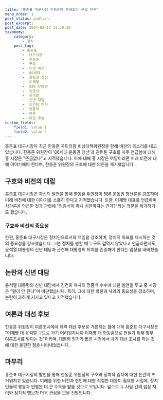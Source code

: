 ```yaml
---
title: '홍준표 대구시장 한동훈에 뜬금없는 구호 비판'
menu_order: 1
post_status: publish
post_excerpt: 
post_date: 2024-02-17 11:38:30
taxonomy:
    category:
        - 정치
    post_tag:
        - 홍준표
        -  대구시장
        -  한동훈
        -  구호
        -  미래 비전
        -  86세대
        -  운동권 청산
        -  이재명
        -  586 운동권
        -  임종석
        -  윤석열
        -  신년 대담
        -  김건희 여사
        -  명품백
        -  여론
        -  대선 후보
custom_fields:
    field1: value 1
    field2: value 2
---
```


홍준표 대구시장이 최근 한동훈 국민의힘 비상대책위원장을 향해 비판의 목소리를 내고 있습니다. 한동훈 위원장이 '86세대·운동권 청산'과 관련된 구호를 자주 언급함에 대해 홍 시장은 "뜬금없다"고 지적했습니다. 이에 대해 홍 시장은 여당이라면 미래 비전에 대해 이야기해야 한다며, 한동훈 위원장의 구호에 대한 의문을 제기했습니다.
## 구호와 비전의 대립
홍준표 대구시장은 자신의 발언을 통해 한동훈 위원장이 586 운동권 청산론을 강조하며 미래 비전에 대한 이야기를 소홀히 한다고 지적했습니다. 또한, 이재명 대표를 언급하며 심판론을 언급한 것과 관련해 "임종석이 하나 심판하자는 건가?"라는 의문을 제기하기도 했습니다.
### 구호와 비전의 중요성
한편, 홍준표 대구시장은 정치인으로서의 책임을 강조하며, 정치적 목표를 제시하는 것의 중요성을 강조했습니다. 그는 정치를 행할 때 누구도 겁먹지 않았다고 언급하면서도, 윤석열 대통령의 신년 대담과 관련해 대통령의 의지를 존중해야 한다는 입장을 내비쳤습니다.
## 논란의 신년 대담
윤석열 대통령의 신년 대담에서 김건희 여사의 명품백 수수에 대한 발언을 두고 홍 시장은 "말이 안 된다"며 비판했습니다. 특히, 그에 대한 회한과 사과의 중요성을 강조하며, 논란이 과하게 커지고 있다고 지적했습니다.
## 여론과 대선 후보
한동훈 위원장이 여론조사에서 유력 대선 후보로 거론되는 점에 대해 홍준표 대구시장은 "이재명 대 윤석열 구도로 가기 어려워지니까 이재명 대 한동훈으로 만들기 위해 청부 여론조사를 벌이는 것"이라며, 대통령 임기가 짧은 시점에서 차기 대선 조사를 하는 것에 대한 불편한 점을 나타내었습니다.
## 마무리
홍준표 대구시장의 발언을 통해 한동훈 위원장의 구호와 정치적 입지에 대한 논란이 뜨거워지고 있습니다. 미래를 위한 비전과 현안에 대한 적절한 대응이 필요한 시점에, 정치인들의 행동과 언행은 더 큰 주목을 받을 것으로 보입니다. 앞으로 두 사람 간의 입장 차이와 정치적 행보가 더욱 관심을 모을 전망입니다.
